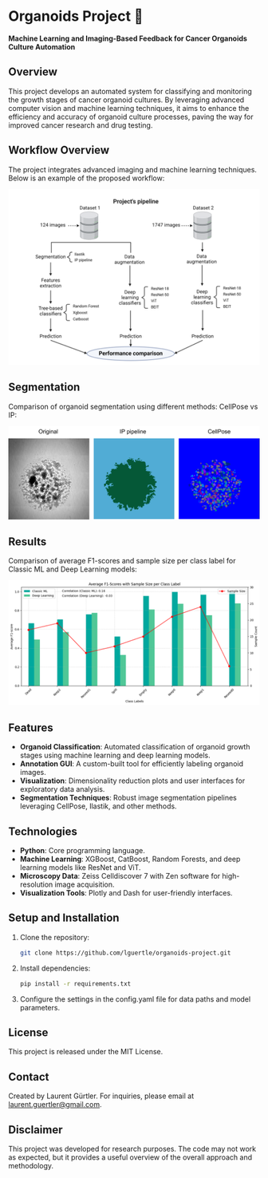 # Organoids Project 🧬  
**Machine Learning and Imaging-Based Feedback for Cancer Organoids Culture Automation**  

## Overview  
This project develops an automated system for classifying and monitoring the growth stages of cancer organoid cultures. By leveraging advanced computer vision and machine learning techniques, it aims to enhance the efficiency and accuracy of organoid culture processes, paving the way for improved cancer research and drug testing.

## Workflow Overview  
The project integrates advanced imaging and machine learning techniques. Below is an example of the proposed workflow:  

![Workflow Diagram](docs/Pipeline.png)  

## Segmentation  
Comparison of organoid segmentation using different methods: CellPose vs IP:  

![Comparison of Organoid Segmentation](docs/Example_CellPose_vs_IP.png)

## Results  
Comparison of average F1-scores and sample size per class label for Classic ML and Deep Learning models:  

![Comparison of F1-Scores](docs/Deep_learning_vs_classic_ML.png)

## Features  
- **Organoid Classification**: Automated classification of organoid growth stages using machine learning and deep learning models.  
- **Annotation GUI**: A custom-built tool for efficiently labeling organoid images.  
- **Visualization**: Dimensionality reduction plots and user interfaces for exploratory data analysis.  
- **Segmentation Techniques**: Robust image segmentation pipelines leveraging CellPose, Ilastik, and other methods.  

## Technologies  
- **Python**: Core programming language.  
- **Machine Learning**: XGBoost, CatBoost, Random Forests, and deep learning models like ResNet and ViT.  
- **Microscopy Data**: Zeiss Celldiscover 7 with Zen software for high-resolution image acquisition.  
- **Visualization Tools**: Plotly and Dash for user-friendly interfaces.  

## Setup and Installation  
1. Clone the repository:  
   ```bash  
   git clone https://github.com/lguertle/organoids-project.git

2. Install dependencies:  
   ```bash  
   pip install -r requirements.txt

3. Configure the settings in the config.yaml file for data paths and model parameters.

## License
This project is released under the MIT License.

## Contact
Created by Laurent Gürtler.
For inquiries, please email at laurent.guertler@gmail.com.

## Disclaimer
This project was developed for research purposes. The code may not work as expected, but it provides a useful overview of the overall approach and methodology.
